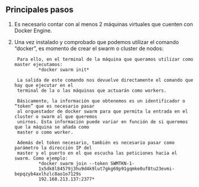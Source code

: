 ## Principales pasos

1. Es necesario contar con al menos 2 máquinas virtuales que cuenten con Docker Engine.

2. Una vez instalado y comprobado que podemos utilizar el comando “docker”, es momento de crear el
swarm o cluster de nodos:

        Para ello, en el terminal de la máquina que queramos utilizar como master ejecutamos:
                *docker swarm init*

        La salida de este comando nos devuelve directamente el comando que hay que ejecutar en el
        terminal de la o las máquinas que actuarán como workers. 

        Básicamente, la información que obtenemos es un identificador o “token” que es necesario pasar 
        al orquestador de docker swarm para que permita la entrada en el cluster o swarm al que queremos 
        unirnos. Esta información puede variar en función de si queremos que la máquina se añada como
        master o como worker.

        Además del token necesario, también es necesario pasar como parámetro la dirección IP del
        master y el puerto en el que escucha las peticiones hacia el swarm. Como ejemplo:
                *docker swarm join --token SWMTKN-1-
                1x5dk8l84579j3hu9d4k9lut7gkg69p91gqmke0uf8tu23evmi-bepqzyb4axlhzlc8ao1o7129s
                192.168.213.137:2377*
